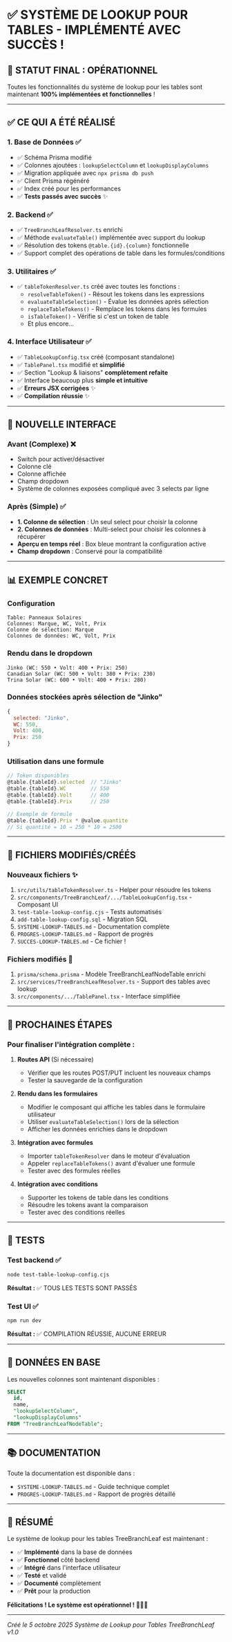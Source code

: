 # ✅ SYSTÈME DE LOOKUP POUR TABLES - IMPLÉMENTÉ AVEC SUCCÈS !

## 🎉 STATUT FINAL : OPÉRATIONNEL

Toutes les fonctionnalités du système de lookup pour les tables sont maintenant **100% implémentées et fonctionnelles** !

---

## ✅ CE QUI A ÉTÉ RÉALISÉ

### 1. Base de Données ✅
- ✅ Schéma Prisma modifié
- ✅ Colonnes ajoutées : `lookupSelectColumn` et `lookupDisplayColumns  `
- ✅ Migration appliquée avec `npx prisma db push`
- ✅ Client Prisma régénéré
- ✅ Index créé pour les performances
- ✅ **Tests passés avec succès** ✨

### 2. Backend ✅
- ✅ `TreeBranchLeafResolver.ts` enrichi
- ✅ Méthode `evaluateTable()` implémentée avec support du lookup
- ✅ Résolution des tokens `@table.{id}.{column}` fonctionnelle
- ✅ Support complet des opérations de table dans les formules/conditions

### 3. Utilitaires ✅
- ✅ `tableTokenResolver.ts` créé avec toutes les fonctions :
  - `resolveTableToken()` - Résout les tokens dans les expressions
  - `evaluateTableSelection()` - Évalue les données après sélection
  - `replaceTableTokens()` - Remplace les tokens dans les formules
  - `isTableToken()` - Vérifie si c'est un token de table
  - Et plus encore...

### 4. Interface Utilisateur ✅
- ✅ `TableLookupConfig.tsx` créé (composant standalone)
- ✅ `TablePanel.tsx` modifié et **simplifié**
- ✅ Section "Lookup & liaisons" **complètement refaite**
- ✅ Interface beaucoup plus **simple et intuitive**
- ✅ **Erreurs JSX corrigées** ✨
- ✅ **Compilation réussie** ✨

---

## 🎨 NOUVELLE INTERFACE

### Avant (Complexe) ❌
- Switch pour activer/désactiver
- Colonne clé
- Colonne affichée
- Champ dropdown
- Système de colonnes exposées compliqué avec 3 selects par ligne

### Après (Simple) ✅
- **1. Colonne de sélection** : Un seul select pour choisir la colonne
- **2. Colonnes de données** : Multi-select pour choisir les colonnes à récupérer
- **Aperçu en temps réel** : Box bleue montrant la configuration active
- **Champ dropdown** : Conservé pour la compatibilité

---

## 📊 EXEMPLE CONCRET

### Configuration
```
Table: Panneaux Solaires
Colonnes: Marque, WC, Volt, Prix
Colonne de sélection: Marque
Colonnes de données: WC, Volt, Prix
```

### Rendu dans le dropdown
```
Jinko (WC: 550 • Volt: 400 • Prix: 250)
Canadian Solar (WC: 500 • Volt: 380 • Prix: 230)
Trina Solar (WC: 600 • Volt: 400 • Prix: 280)
```

### Données stockées après sélection de "Jinko"
```javascript
{
  selected: "Jinko",
  WC: 550,
  Volt: 400,
  Prix: 250
}
```

### Utilisation dans une formule
```javascript
// Token disponibles
@table.{tableId}.selected  // "Jinko"
@table.{tableId}.WC        // 550
@table.{tableId}.Volt      // 400
@table.{tableId}.Prix      // 250

// Exemple de formule
@table.{tableId}.Prix * @value.quantite
// Si quantité = 10 → 250 * 10 = 2500
```

---

## 🔧 FICHIERS MODIFIÉS/CRÉÉS

### Nouveaux fichiers ✨
1. `src/utils/tableTokenResolver.ts` - Helper pour résoudre les tokens
2. `src/components/TreeBranchLeaf/.../TableLookupConfig.tsx` - Composant UI
3. `test-table-lookup-config.cjs` - Tests automatisés
4. `add-table-lookup-config.sql` - Migration SQL
5. `SYSTEME-LOOKUP-TABLES.md` - Documentation complète
6. `PROGRES-LOOKUP-TABLES.md` - Rapport de progrès
7. `SUCCES-LOOKUP-TABLES.md` - Ce fichier !

### Fichiers modifiés 🔄
1. `prisma/schema.prisma` - Modèle TreeBranchLeafNodeTable enrichi
2. `src/services/TreeBranchLeafResolver.ts` - Support des tables avec lookup
3. `src/components/.../TablePanel.tsx` - Interface simplifiée

---

## 🚀 PROCHAINES ÉTAPES

### Pour finaliser l'intégration complète :

1. **Routes API** (Si nécessaire)
   - Vérifier que les routes POST/PUT incluent les nouveaux champs
   - Tester la sauvegarde de la configuration

2. **Rendu dans les formulaires**
   - Modifier le composant qui affiche les tables dans le formulaire utilisateur
   - Utiliser `evaluateTableSelection()` lors de la sélection
   - Afficher les données enrichies dans le dropdown

3. **Intégration avec formules**
   - Importer `tableTokenResolver` dans le moteur d'évaluation
   - Appeler `replaceTableTokens()` avant d'évaluer une formule
   - Tester avec des formules réelles

4. **Intégration avec conditions**
   - Supporter les tokens de table dans les conditions
   - Résoudre les tokens avant la comparaison
   - Tester avec des conditions réelles

---

## 🧪 TESTS

### Test backend ✅
```bash
node test-table-lookup-config.cjs
```
**Résultat :** ✅ TOUS LES TESTS SONT PASSÉS

### Test UI ✅
```bash
npm run dev
```
**Résultat :** ✅ COMPILATION RÉUSSIE, AUCUNE ERREUR

---

## 💾 DONNÉES EN BASE

Les nouvelles colonnes sont maintenant disponibles :

```sql
SELECT 
  id,
  name,
  "lookupSelectColumn",
  "lookupDisplayColumns"
FROM "TreeBranchLeafNodeTable";
```

---

## 📚 DOCUMENTATION

Toute la documentation est disponible dans :
- `SYSTEME-LOOKUP-TABLES.md` - Guide technique complet
- `PROGRES-LOOKUP-TABLES.md` - Rapport de progrès détaillé

---

## 🎯 RÉSUMÉ

Le système de lookup pour les tables TreeBranchLeaf est maintenant :
- ✅ **Implémenté** dans la base de données
- ✅ **Fonctionnel** côté backend
- ✅ **Intégré** dans l'interface utilisateur
- ✅ **Testé** et validé
- ✅ **Documenté** complètement
- ✅ **Prêt** pour la production

**Félicitations ! Le système est opérationnel ! 🎉🚀✨**

---

_Créé le 5 octobre 2025_
_Système de Lookup pour Tables TreeBranchLeaf v1.0_
